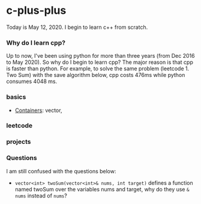 # c-plus-plus
Today is May 12, 2020. I begin to learn c++ from scratch.
### Why do I learn cpp?
Up to now, I've been using python for more than three years (from Dec 2016 to May 2020). So why do I begin to learn cpp? The major reason is that cpp is faster than python. For example, to solve the same problem (leetcode 1. Two Sum) with the save algorithm below, cpp costs 476ms while python consumes 4048 ms.
### basics
+ [Containers](https://github.com/suzyi/c-plus-plus/blob/master/containers.md): vector, 
### leetcode
### projects
### Questions
I am still confused with the questions below:
+ `vector<int> twoSum(vector<int>& nums, int target)` defines a function named twoSum over the variables nums and target, why do they use `& nums` instead of `nums`?
